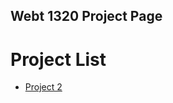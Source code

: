 ## Webt 1320 Project Page

<h1>Project List</h1>

<ul>
   <li><a href="project 2/index.html" target="_blank">Project 2</a></li>
</ul>